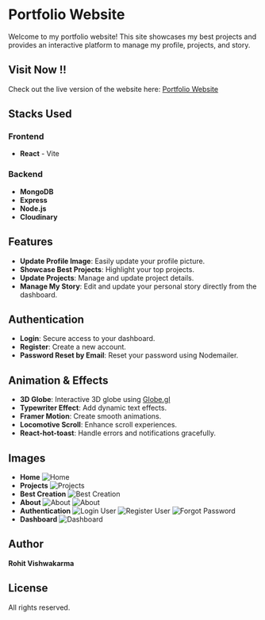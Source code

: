 # Portfolio Website

Welcome to my portfolio website! This site showcases my best projects and provides an interactive platform to manage my profile, projects, and story.

## Visit Now !!

Check out the live version of the website here: [Portfolio Website](https://www.rohitvishwakarma.tech)

## Stacks Used

### Frontend

- **React** - Vite

### Backend

- **MongoDB**
- **Express**
- **Node.js**
- **Cloudinary**

## Features

- **Update Profile Image**: Easily update your profile picture.
- **Showcase Best Projects**: Highlight your top projects.
- **Update Projects**: Manage and update project details.
- **Manage My Story**: Edit and update your personal story directly from the dashboard.

## Authentication

- **Login**: Secure access to your dashboard.
- **Register**: Create a new account.
- **Password Reset by Email**: Reset your password using Nodemailer.

## Animation & Effects

- **3D Globe**: Interactive 3D globe using [Globe.gl](https://globe.gl/)
- **Typewriter Effect**: Add dynamic text effects.
- **Framer Motion**: Create smooth animations.
- **Locomotive Scroll**: Enhance scroll experiences.
- **React-hot-toast**: Handle errors and notifications gracefully.

## Images

- **Home**
  ![Home](https://res.cloudinary.com/rohitcloudinary/image/upload/v1723586604/My%20Portfolio%20Website%20Assets/slqpigmnfsllkah9zkev.png)
- **Projects**
  ![Projects](https://res.cloudinary.com/rohitcloudinary/image/upload/v1723586604/My%20Portfolio%20Website%20Assets/zxbatrkeancmhdpg9wwl.png)
- **Best Creation**
  ![Best Creation](https://res.cloudinary.com/rohitcloudinary/image/upload/v1723586606/My%20Portfolio%20Website%20Assets/etj5jyemizzasiuynsih.png)
- **About**
  ![About](https://res.cloudinary.com/rohitcloudinary/image/upload/v1723586605/My%20Portfolio%20Website%20Assets/dd0bkfxazcgfuq3psep5.png)
  ![About](https://res.cloudinary.com/rohitcloudinary/image/upload/v1723586606/My%20Portfolio%20Website%20Assets/rfkudpqnel7gllwgrlin.png)
- **Authentication**
  ![Login User](https://res.cloudinary.com/rohitcloudinary/image/upload/v1723586604/My%20Portfolio%20Website%20Assets/dwekvsobwrhshir5ghef.png)
  ![Register User](https://res.cloudinary.com/rohitcloudinary/image/upload/v1723586604/My%20Portfolio%20Website%20Assets/uygpceyfqeantzhmpzzj.png)
  ![Forgot Password](https://res.cloudinary.com/rohitcloudinary/image/upload/v1723586605/My%20Portfolio%20Website%20Assets/dzxkiwauxvvxm9j6mxxh.png)
- **Dashboard**
  ![Dashboard](https://res.cloudinary.com/rohitcloudinary/image/upload/v1723586604/My%20Portfolio%20Website%20Assets/au5c4ogqg8mvxqfywf4m.png)

## Author

**Rohit Vishwakarma**

## License

All rights reserved.
